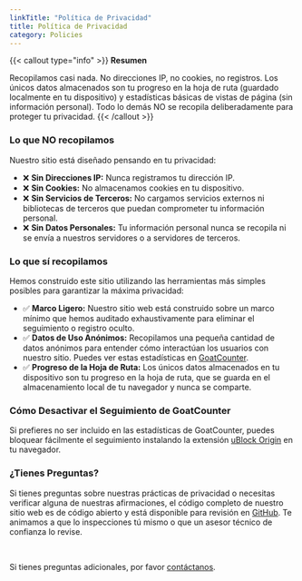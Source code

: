 ```yaml
---
linkTitle: "Política de Privacidad"  
title: Política de Privacidad
category: Policies
---
```

{{< callout type="info" >}}
**Resumen** 

Recopilamos casi nada. No direcciones IP, no cookies, no registros. Los únicos datos almacenados son tu progreso en la hoja de ruta (guardado localmente en tu dispositivo) y estadísticas básicas de vistas de página (sin información personal). Todo lo demás NO se recopila deliberadamente para proteger tu privacidad.
{{< /callout >}}

### Lo que NO recopilamos
Nuestro sitio está diseñado pensando en tu privacidad:
- ❌ **Sin Direcciones IP:** Nunca registramos tu dirección IP.
- ❌ **Sin Cookies:** No almacenamos cookies en tu dispositivo.
- ❌ **Sin Servicios de Terceros:** No cargamos servicios externos ni bibliotecas de terceros que puedan comprometer tu información personal.
- ❌ **Sin Datos Personales:** Tu información personal nunca se recopila ni se envía a nuestros servidores o a servidores de terceros.

### Lo que sí recopilamos
Hemos construido este sitio utilizando las herramientas más simples posibles para garantizar la máxima privacidad:
- ✅ **Marco Ligero:** Nuestro sitio web está construido sobre un marco mínimo que hemos auditado exhaustivamente para eliminar el seguimiento o registro oculto.
- ✅ **Datos de Uso Anónimos:** Recopilamos una pequeña cantidad de datos anónimos para entender cómo interactúan los usuarios con nuestro sitio. Puedes ver estas estadísticas en [GoatCounter](https://beginnerprivacy.goatcounter.com).
- ✅ **Progreso de la Hoja de Ruta:** Los únicos datos almacenados en tu dispositivo son tu progreso en la hoja de ruta, que se guarda en el almacenamiento local de tu navegador y nunca se comparte.

### Cómo Desactivar el Seguimiento de GoatCounter
Si prefieres no ser incluido en las estadísticas de GoatCounter, puedes bloquear fácilmente el seguimiento instalando la extensión [uBlock Origin](https://ublockorigin.com/) en tu navegador.

### ¿Tienes Preguntas?
Si tienes preguntas sobre nuestras prácticas de privacidad o necesitas verificar alguna de nuestras afirmaciones, el código completo de nuestro sitio web es de código abierto y está disponible para revisión en [GitHub](https://github.com/BeginnerPrivacy). Te animamos a que lo inspecciones tú mismo o que un asesor técnico de confianza lo revise.

<br>

Si tienes preguntas adicionales, por favor [contáctanos](../contact).